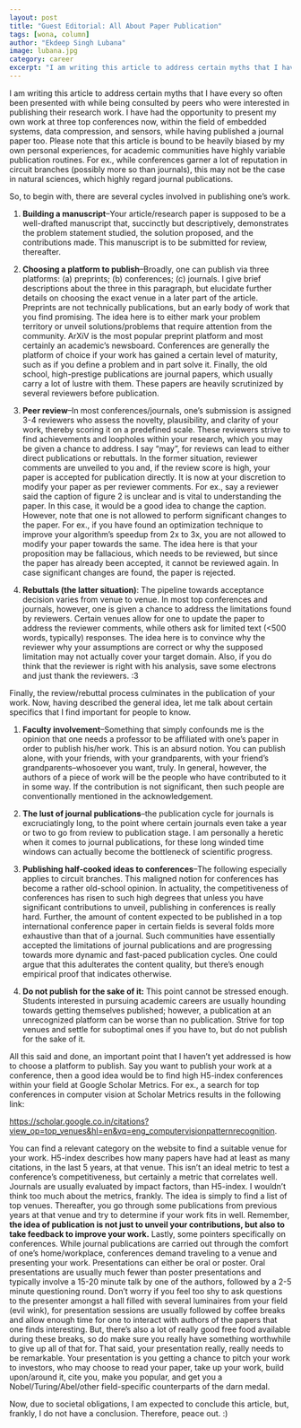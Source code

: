 ```yaml
---
layout: post
title: "Guest Editorial: All About Paper Publication"
tags: [wona, column]
author: "Ekdeep Singh Lubana"
image: lubana.jpg 
category: career
excerpt: "I am writing this article to address certain myths that I have every so often been presented with while being consulted by peers who were interested in publishing their research work."
---
```

I am writing this article to address certain myths that I have every so often been presented with while being consulted by peers who were interested in publishing their research work. I have had the opportunity to present my own work at three top conferences now, within the field of embedded systems, data compression, and sensors, while having published a journal paper too. Please note that this article is bound to be heavily biased by my own personal experiences, for academic communities have highly variable publication routines. For ex., while conferences garner a lot of reputation in circuit branches (possibly more so than journals), this may not be the case in natural sciences, which highly regard journal publications.

So, to begin with, there are several cycles involved in publishing one’s work.

1. **Building a manuscript**–Your article/research paper is supposed to be a well-drafted manuscript that, succinctly but descriptively, demonstrates the problem statement studied, the solution proposed, and the contributions made. This manuscript is to be submitted for review, thereafter.

2. **Choosing a platform to publish**–Broadly, one can publish via three platforms: (a) preprints; (b) conferences; (c) journals. I give brief descriptions about the three in this paragraph, but elucidate further details on choosing the exact venue in a later part of the article. Preprints are not technically publications, but an early body of work that you find promising. The idea here is to either mark your problem territory or unveil solutions/problems that require attention from the community. ArXiV is the most popular preprint platform and most certainly an academic’s newsboard. Conferences are generally the platform of choice if your work has gained a certain level of maturity, such as if you define a problem and in part solve it. Finally, the old school, high-prestige publications are journal papers, which usually carry a lot of lustre with them. These papers are heavily scrutinized by several reviewers before publication.

3. **Peer review**–In most conferences/journals, one’s submission is assigned 3-4 reviewers who assess the novelty, plausibility, and clarity of your work, thereby scoring it on a predefined scale. These reviewers strive to find achievements and loopholes within your research, which you may be given a chance to address. I say “may”, for reviews can lead to either direct publications or rebuttals. In the former situation, reviewer comments are unveiled to you and, if the review score is high, your paper is accepted for publication directly. It is now at your discretion to modify your paper as per reviewer comments. For ex., say a reviewer said the caption of figure 2 is unclear and is vital to understanding the paper. In this case, it would be a good idea to change the caption. However, note that one is not allowed to perform significant changes to the paper. For ex., if you have found an optimization technique to improve your algorithm’s speedup from 2x to 3x, you are not allowed to modify your paper towards the same. The idea here is that your proposition may be fallacious, which needs to be reviewed, but since the paper has already been accepted, it cannot be reviewed again. In case significant changes are found, the paper is rejected.


4. **Rebuttals (the latter situation)**: The pipeline towards acceptance decision varies from venue to venue. In most top conferences and journals, however, one is given a chance to address the limitations found by reviewers. Certain venues allow for one to update the paper to address the reviewer comments, while others ask for limited text (<500 words, typically) responses. The idea here is to convince why the reviewer why your assumptions are correct or why the supposed limitation may not actually cover your target domain. Also, if you do think that the reviewer is right with his analysis, save some electrons and just thank the reviewers. :3

Finally, the review/rebuttal process culminates in the publication of your work. Now, having described the general idea, let me talk about certain specifics that I find important for people to know.

1. **Faculty involvement**–Something that simply confounds me is the opinion that one needs a professor to be affiliated with one’s paper in order to publish his/her work. This is an absurd notion. You can publish alone, with your friends, with your grandparents, with your friend’s grandparents–whosoever you want, truly. In general, however, the authors of a piece of work will be the people who have contributed to it in some way. If the contribution is not significant, then such people are conventionally mentioned in the acknowledgement.

2. **The lust of journal publications**–the publication cycle for journals is excruciatingly long, to the point where certain journals even take a year or two to go from review to publication stage. I am personally a heretic when it comes to journal publications, for these long winded time windows can actually become the bottleneck of scientific progress.

3. **Publishing half-cooked ideas to conferences**–The following especially applies to circuit branches. This maligned notion for conferences has become a rather old-school opinion. In actuality, the competitiveness of conferences has risen to such high degrees that unless you have significant contributions to unveil, publishing in conferences is really hard. Further, the amount of content expected to be published in a top international conference paper in certain fields is several folds more exhaustive than that of a journal. Such communities have essentially accepted the limitations of journal publications and are progressing towards more dynamic and fast-paced publication cycles. One could argue that this adulterates the content quality, but there’s enough empirical proof that indicates otherwise.

4. **Do not publish for the sake of it:** This point cannot be stressed enough. Students interested in pursuing academic careers are usually hounding towards getting themselves published; however, a publication at an unrecognized platform can be worse than no publication. Strive for top venues and settle for suboptimal ones if you have to, but do not publish for the sake of it.

All this said and done, an important point that I haven’t yet addressed is how to choose a platform to publish. Say you want to publish your work at a conference, then a good idea would be to find high H5-index conferences within your field at Google Scholar Metrics. For ex., a search for top conferences in computer vision at Scholar Metrics results in the following link: 

<a href="https://scholar.google.co.in/citations?view_op=top_venues&hl=en&vq=eng_computervisionpatternrecognition">https://scholar.google.co.in/citations?view_op=top_venues&hl=en&vq=eng_computervisionpatternrecognition</a>.

 You can find a relevant category on the website to find a suitable venue for your work. H5-index describes how many papers have had at least as many citations, in the last 5 years, at that venue. This isn’t an ideal metric to test a conference’s competitiveness, but certainly a metric that correlates well. Journals are usually evaluated by impact factors, than H5-index. I wouldn’t think too much about the metrics, frankly. The idea is simply to find a list of top venues. Thereafter, you go through some publications from previous years at that venue and try to determine if your work fits in well. Remember, **the idea of publication is not just to unveil your contributions, but also to take feedback to improve your work.**
Lastly, some pointers specifically on conferences. While journal publications are carried out through the comfort of one’s home/workplace, conferences demand traveling to a venue and presenting your work. Presentations can either be oral or poster. Oral presentations are usually much fewer than poster presentations and typically involve a 15-20 minute talk by one of the authors, followed by a 2-5 minute questioning round. Don’t worry if you feel too shy to ask questions to the presenter amongst a hall filled with several luminaires from your field (evil wink), for presentation sessions are usually followed by coffee breaks and allow enough time for one to interact with authors of the papers that one finds interesting. But, there’s also a lot of really good free food available during these breaks, so do make sure you really have something worthwhile to give up all of that for. That said, your presentation really, really needs to be remarkable. Your presentation is you getting a chance to pitch your work to investors, who may choose to read your paper, take up your work, build upon/around it, cite you, make you popular, and get you a Nobel/Turing/Abel/other field-specific counterparts of the darn medal.

Now, due to societal obligations, I am expected to conclude this article, but, frankly, I do not have a conclusion. Therefore, peace out. :)


